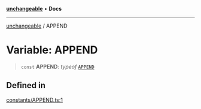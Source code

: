 [**unchangeable**](../README.md) • **Docs**

***

[unchangeable](../README.md) / APPEND

# Variable: APPEND

> `const` **APPEND**: *typeof* [`APPEND`](APPEND.md)

## Defined in

[constants/APPEND.ts:1](https://github.com/nevoland/unchangeable/blob/39d9a85d75efc199f878876259d3e7487750c9c6/lib/constants/APPEND.ts#L1)
